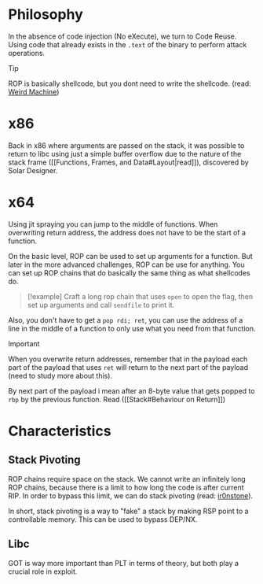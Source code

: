 # Philosophy
In the absence of code injection (No eXecute), we turn to Code Reuse. Using code that already exists in the `.text` of the  binary to perform attack operations.

>[!tip]
ROP is basically shellcode, but you dont need to write the shellcode. (read: [Weird Machine](https://en.wikipedia.org/wiki/Weird_machine))
# x86
Back in x86 where arguments are passed on the stack, it was possible to return to libc using just a simple buffer overflow due to the nature of the stack frame ([[Functions, Frames, and Data#Layout|read]]), discovered by Solar Designer.

# x64
Using jit spraying you can jump to the middle of functions. When overwriting return address, the address does not have to be the start of a function.

On the basic level, ROP can be used to set up arguments for a function. But later in the more advanced challenges, ROP can be use for anything. You can set up ROP chains that do basically the same thing as what shellcodes do.
>[!example]
>Craft a long rop chain that uses `open` to open the flag, then set up arguments and call `sendfile` to print it.
>

Also, you don't have to get a `pop rdi; ret`, you can use the address of a line in the middle of a function to only use what you need from that function. 
>[!important]
>When you overwrite return addresses, remember that in the payload each part of the payload that uses `ret` will return to the next part of the payload (need to study more about this).
>
>By next part of the payload i mean after an 8-byte value that gets popped to `rbp` by the previous function. Read ([[Stack#Behaviour on Return]])

# Characteristics
## Stack Pivoting
ROP chains require space on the stack. We cannot write an infinitely long ROP chains, because there is a limit to how long the code is after current RIP. In order to bypass this limit, we can do stack pivoting (read: [ir0nstone](https://ir0nstone.gitbook.io/notes/binexp/stack/stack-pivoting)).

In short, stack pivoting is a way to "fake" a stack by making RSP point to a controllable memory. This can be used to bypass DEP/NX.

## Libc
 GOT is way more important than PLT in terms of theory, but both play a crucial role in exploit.
